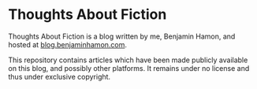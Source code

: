 # Thoughts About Fiction

Thoughts About Fiction is a blog written by me, Benjamin Hamon, and hosted at [blog.benjaminhamon.com](https://blog.benjaminhamon.com/).

This repository contains articles which have been made publicly available on this blog, and possibly other platforms. It remains under no license and thus under exclusive copyright.
